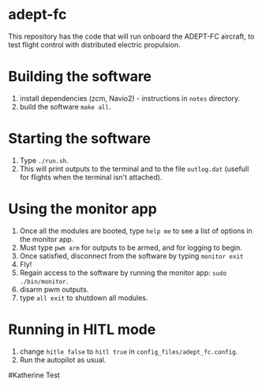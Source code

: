 # adept-fc

This repository has the code that will run onboard the ADEPT-FC aircraft, to test flight control with distributed electric propulsion.

# Building the software
1. install dependencies (zcm, Navio2) - instructions in `notes` directory. 
2. build the software `make all`. 

# Starting the software
1. Type `./run.sh`. 
2. This will print outputs to the terminal and to the file `outlog.dat` (usefull for flights when the terminal isn't attached). 

# Using the monitor app
1. Once all the modules are booted, type `help me` to see a list of options in the monitor app. 
2. Must type `pwm arm` for outputs to be armed, and for logging to begin.
3. Once satisfied, disconnect from the software by typing `monitor exit` 
4. Fly! 
5. Regain access to the software by running the monitor app: `sudo ./bin/monitor`. 
4. disarm pwm outputs. 
5. type `all exit` to shutdown all modules. 

# Running in HITL mode
1. change `hitle false` to `hitl true` in `config_files/adept_fc.config`. 
2. Run the autopilot as usual. 


#Katherine Test